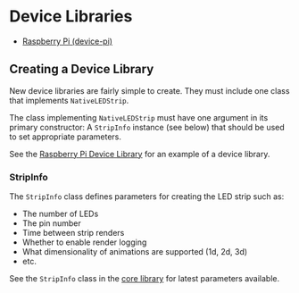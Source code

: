 # Device Libraries
- [Raspberry Pi (device-pi)](https://github.com/AnimatedLEDStrip/device-pi)

## Creating a Device Library
New device libraries are fairly simple to create.
They must include one class that implements `NativeLEDStrip`.

The class implementing `NativeLEDStrip` must have one argument in its primary constructor:
A `StripInfo` instance (see below) that should be used to set appropriate parameters.

See the [Raspberry Pi Device Library](https://github.com/AnimatedLEDStrip/device-pi) for an example of a device library.

### StripInfo
The `StripInfo` class defines parameters for creating the LED strip such as:
- The number of LEDs
- The pin number
- Time between strip renders
- Whether to enable render logging
- What dimensionality of animations are supported (1d, 2d, 3d)
- etc.

See the `StripInfo` class in the [core library](https://github.com/AnimatedLEDStrip/AnimatedLEDStrip/blob/master/src/commonMain/kotlin/animatedledstrip/leds/stripmanagement/StripInfo.kt) for latest parameters available.
